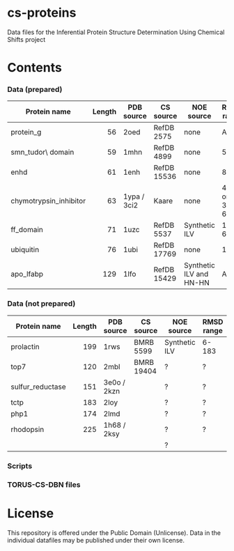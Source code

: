 cs-proteins
===========

Data files for the Inferential Protein Structure Determination Using Chemical Shifts project


Contents
========

### Data (prepared)


| Protein name            | Length  | PDB source       | CS source  | NOE source | RMSD range |
| ------------------------|--------:|------------------|------------|------------|------------|
| protein\_g              | 56      | 2oed             | RefDB 2575 | none          | All        |
| smn\_tudor\ domain      | 59      | 1mhn             | RefDB 4899 | none          | 5-54       |
| enhd                    | 61      | 1enh             | RefDB 15536| none          | 8-53       |
| chymotrypsin\_inhibitor | 63      | 1ypa / 3ci2      | Kaare      | none          | 4-63 or 4-3,43-63 |
| ff\_domain              | 71      | 1uzc             | RefDB 5537 | Synthetic ILV | 11-67      |
| ubiquitin               | 76      | 1ubi             | RefDB 17769| none          | 1-70       |
| apo\_lfabp              | 129     | 1lfo             | RefDB 15429| Synthetic ILV and HN-HN | All        |


### Data (not prepared)

| Protein name           | Length  | PDB source       | CS source  | NOE source | RMSD range |
| -----------------------|--------:|------------------|------------|------------|------------|
| prolactin              | 199     | 1rws             | BMRB 5599  | Synthetic ILV | 6-183   |
| top7                   | 120     | 2mbl             | BMRB 19404 | ?          | ?          |
| sulfur\_reductase      | 151     | 3e0o / 2kzn      |            | ?          | ?          |
| tctp                   | 183     | 2loy             |            | ?          | ?          |
| php1                   | 174     | 2lmd             |            | ?          | ?          |
| rhodopsin              | 225     | 1h68 / 2ksy      |            | ?          | ?          |
|                        |         |                  |            | ?          |            |


### Scripts

### TORUS-CS-DBN files


License
=======
This repository is offered under the Public Domain (Unlicense). Data in the individual datafiles may be published under their own license.
